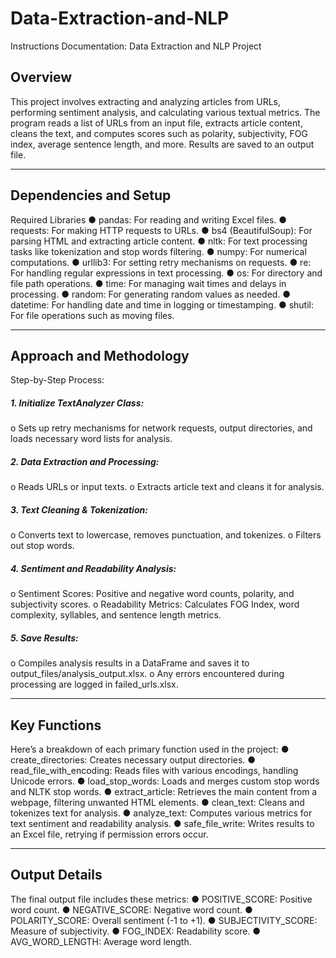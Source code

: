 # Data-Extraction-and-NLP
Instructions Documentation: Data Extraction and NLP Project

## Overview
This project involves extracting and analyzing articles from URLs, performing sentiment analysis, and calculating various textual metrics. The program reads a list of URLs from an input file, extracts article content, cleans the text, and computes scores such as polarity, subjectivity, FOG index, average sentence length, and more. Results are saved to an output file.
________________________________________
## Dependencies and Setup
Required Libraries
●	pandas: For reading and writing Excel files.
●	requests: For making HTTP requests to URLs.
●	bs4 (BeautifulSoup): For parsing HTML and extracting article content.
●	nltk: For text processing tasks like tokenization and stop words filtering.
●	numpy: For numerical computations.
●	urllib3: For setting retry mechanisms on requests.
●	re: For handling regular expressions in text processing.
●	os: For directory and file path operations.
●	time: For managing wait times and delays in processing.
●	random: For generating random values as needed.
●	datetime: For handling date and time in logging or timestamping.
●	shutil: For file operations such as moving files.
________________________________________
## Approach and Methodology
Step-by-Step Process:
##### 1.	Initialize TextAnalyzer Class:
o	Sets up retry mechanisms for network requests, output directories, and loads necessary word lists for analysis.
##### 2.	Data Extraction and Processing:
o	Reads URLs or input texts.
o	Extracts article text and cleans it for analysis.
##### 3.	Text Cleaning & Tokenization:
o	Converts text to lowercase, removes punctuation, and tokenizes.
o	Filters out stop words.
##### 4.	Sentiment and Readability Analysis:
o	Sentiment Scores: Positive and negative word counts, polarity, and subjectivity scores.
o	Readability Metrics: Calculates FOG Index, word complexity, syllables, and sentence length metrics.
##### 5.	Save Results:
o	Compiles analysis results in a DataFrame and saves it to output_files/analysis_output.xlsx.
o	Any errors encountered during processing are logged in failed_urls.xlsx.
________________________________________
## Key Functions
Here’s a breakdown of each primary function used in the project:
●	create_directories: Creates necessary output directories.
●	read_file_with_encoding: Reads files with various encodings, handling Unicode errors.
●	load_stop_words: Loads and merges custom stop words and NLTK stop words.
●	extract_article: Retrieves the main content from a webpage, filtering unwanted HTML elements.
●	clean_text: Cleans and tokenizes text for analysis.
●	analyze_text: Computes various metrics for text sentiment and readability analysis.
●	safe_file_write: Writes results to an Excel file, retrying if permission errors occur.
________________________________________
## Output Details
The final output file includes these metrics:
●	POSITIVE_SCORE: Positive word count.
●	NEGATIVE_SCORE: Negative word count.
●	POLARITY_SCORE: Overall sentiment (-1 to +1).
●	SUBJECTIVITY_SCORE: Measure of subjectivity.
●	FOG_INDEX: Readability score.
●	AVG_WORD_LENGTH: Average word length.
